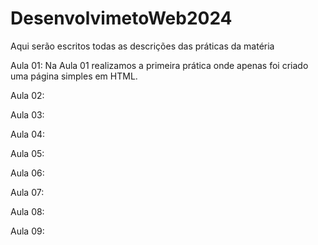 # DesenvolvimetoWeb2024
Aqui serão escritos todas as descrições das práticas da matéria

Aula 01: Na Aula 01 realizamos a primeira prática onde apenas foi criado uma página simples em HTML.

Aula 02:

Aula 03:

Aula 04:

Aula 05:

Aula 06:

Aula 07:

Aula 08:

Aula 09: